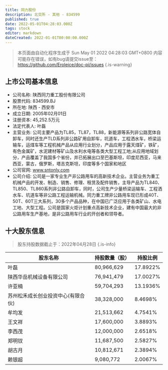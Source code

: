 ```yaml
---
title: 同力股份
description: 北交所 - 其他 - 834599
published: true
date: 2022-05-01T04:28:03.000Z
tags: stock
editor: markdown
dateCreated: 2022-01-01T00:00:00.000Z
---
```


> 本页面由自动化程序生成于 Sun May 01 2022 04:28:03 GMT+0800
> 内容可能存在错误，如有bug请提交issue至：https://github.com/Eroleice/doc-pi/issues
{.is-warning}

## 上市公司基本信息
- 公司名称: 陕西同力重工股份有限公司
- 股票代码: 834599.BJ
- 所在地: 陕西 - 西安市
- 成立日期: 2005年02月01日
- 注册资本: 45,252.5万元
- 法定代表人: 叶磊
- 主营业务: 公司主要产品为TL85，TL87，TL88，新能源等系列非公路宽体自卸车，同时还生产TLD系列非公路矿用自卸车，坑道车，工程洒水车，桥梁运输车，运煤车等工程机械产品从应用行业划分，产品应用于露天煤矿，铁矿，有色金属矿，水泥建材等矿山及水利水电等各类大型工程工地;从应用地域划分，产品覆盖了我国多个省份，并已拓展出口至巴基斯坦，印度尼西亚，马来西亚，蒙古，俄罗斯，塔吉克斯坦，印度等多个国家和地区
- 公司官网: www.sntonly.com
- 公司介绍: 公司是一家专业生产非公路用车的高新技术企业。主营业务为重工机械产品的开发、制造、销售、修理、租赁及配件销售，主导产品为TL840、TL850、TL860系列非公路自卸车，同时，公司生产少量桥梁运输车、工程洒水车、坑道车等非公路工程运输机械。同力重工牌非公路用车现已形成40T、50T、60T三大系列，30多个产品品种，在中国已广泛应用于各类矿山、水电工地、大型工程。公司是国家火炬计划重点高新技术企业，建有中国最大的非公路用车生产基地，是非公路用车行业的开创者和领导者。


## 十大股东信息
> 股东持股数据截止于：2022年04月28日
{.is-info}

| 股东名称 | 持股数量（股） | 持股比例 |
| --- | --- | --- |
| 叶磊 | 80,966,629 | 17.8922% |
| 陕西华岳机械设备有限公司 | 76,941,479 | 17.0027% |
| 许亚楠 | 59,704,293 | 13.1936% |
| 苏州松禾成长创业投资中心(有限合伙) | 38,328,000 | 8.4698% |
| 牟均发 | 21,513,662 | 4.7541% |
| 王文祥 | 17,600,000 | 3.8893% |
| 李西茂 | 12,000,000 | 2.6518% |
| 郑明钗 | 11,687,500 | 2.5827% |
| 胡古月 | 10,812,671 | 2.3894% |
| 赖银超 | 9,080,772 | 2.0067% |




